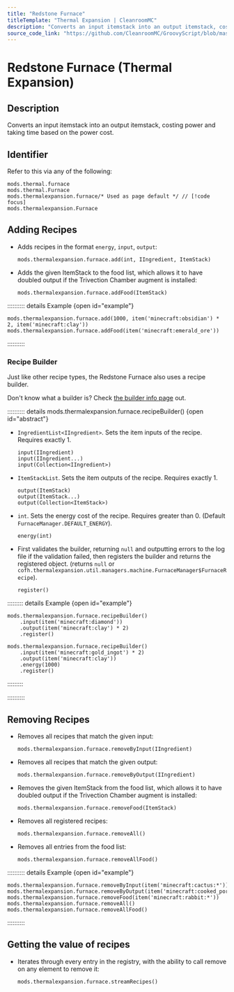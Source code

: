 ```yaml
---
title: "Redstone Furnace"
titleTemplate: "Thermal Expansion | CleanroomMC"
description: "Converts an input itemstack into an output itemstack, costing power and taking time based on the power cost."
source_code_link: "https://github.com/CleanroomMC/GroovyScript/blob/master/src/main/java/com/cleanroommc/groovyscript/compat/mods/thermalexpansion/machine/Furnace.java"
---
```


# Redstone Furnace (Thermal Expansion)

## Description

Converts an input itemstack into an output itemstack, costing power and taking time based on the power cost.

## Identifier

Refer to this via any of the following:

```groovy:no-line-numbers {3}
mods.thermal.furnace
mods.thermal.Furnace
mods.thermalexpansion.furnace/* Used as page default */ // [!code focus]
mods.thermalexpansion.Furnace
```


## Adding Recipes

- Adds recipes in the format `energy`, `input`, `output`:

    ```groovy:no-line-numbers
    mods.thermalexpansion.furnace.add(int, IIngredient, ItemStack)
    ```

- Adds the given ItemStack to the food list, which allows it to have doubled output if the Trivection Chamber augment is installed:

    ```groovy:no-line-numbers
    mods.thermalexpansion.furnace.addFood(ItemStack)
    ```

:::::::::: details Example {open id="example"}
```groovy:no-line-numbers
mods.thermalexpansion.furnace.add(1000, item('minecraft:obsidian') * 2, item('minecraft:clay'))
mods.thermalexpansion.furnace.addFood(item('minecraft:emerald_ore'))
```

::::::::::

### Recipe Builder

Just like other recipe types, the Redstone Furnace also uses a recipe builder.

Don't know what a builder is? Check [the builder info page](../../groovy/builder.md) out.

:::::::::: details mods.thermalexpansion.furnace.recipeBuilder() {open id="abstract"}
- `IngredientList<IIngredient>`. Sets the item inputs of the recipe. Requires exactly 1.

    ```groovy:no-line-numbers
    input(IIngredient)
    input(IIngredient...)
    input(Collection<IIngredient>)
    ```

- `ItemStackList`. Sets the item outputs of the recipe. Requires exactly 1.

    ```groovy:no-line-numbers
    output(ItemStack)
    output(ItemStack...)
    output(Collection<ItemStack>)
    ```

- `int`. Sets the energy cost of the recipe. Requires greater than 0. (Default `FurnaceManager.DEFAULT_ENERGY`).

    ```groovy:no-line-numbers
    energy(int)
    ```

- First validates the builder, returning `null` and outputting errors to the log file if the validation failed, then registers the builder and returns the registered object. (returns `null` or `cofh.thermalexpansion.util.managers.machine.FurnaceManager$FurnaceRecipe`).

    ```groovy:no-line-numbers
    register()
    ```

::::::::: details Example {open id="example"}
```groovy:no-line-numbers
mods.thermalexpansion.furnace.recipeBuilder()
    .input(item('minecraft:diamond'))
    .output(item('minecraft:clay') * 2)
    .register()

mods.thermalexpansion.furnace.recipeBuilder()
    .input(item('minecraft:gold_ingot') * 2)
    .output(item('minecraft:clay'))
    .energy(1000)
    .register()
```

:::::::::

::::::::::

## Removing Recipes

- Removes all recipes that match the given input:

    ```groovy:no-line-numbers
    mods.thermalexpansion.furnace.removeByInput(IIngredient)
    ```

- Removes all recipes that match the given output:

    ```groovy:no-line-numbers
    mods.thermalexpansion.furnace.removeByOutput(IIngredient)
    ```

- Removes the given ItemStack from the food list, which allows it to have doubled output if the Trivection Chamber augment is installed:

    ```groovy:no-line-numbers
    mods.thermalexpansion.furnace.removeFood(ItemStack)
    ```

- Removes all registered recipes:

    ```groovy:no-line-numbers
    mods.thermalexpansion.furnace.removeAll()
    ```

- Removes all entries from the food list:

    ```groovy:no-line-numbers
    mods.thermalexpansion.furnace.removeAllFood()
    ```

:::::::::: details Example {open id="example"}
```groovy:no-line-numbers
mods.thermalexpansion.furnace.removeByInput(item('minecraft:cactus:*'))
mods.thermalexpansion.furnace.removeByOutput(item('minecraft:cooked_porkchop'))
mods.thermalexpansion.furnace.removeFood(item('minecraft:rabbit:*'))
mods.thermalexpansion.furnace.removeAll()
mods.thermalexpansion.furnace.removeAllFood()
```

::::::::::

## Getting the value of recipes

- Iterates through every entry in the registry, with the ability to call remove on any element to remove it:

    ```groovy:no-line-numbers
    mods.thermalexpansion.furnace.streamRecipes()
    ```
